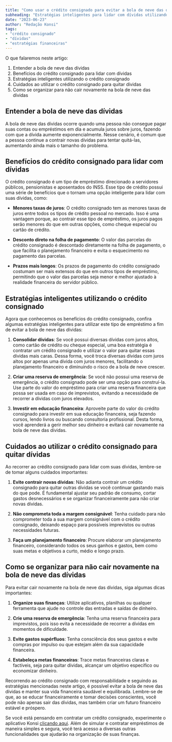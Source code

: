 ```yaml
---
title: "Como usar o crédito consignado para evitar a bola de neve das dívidas"
subheading: "Estratégias inteligentes para lidar com dívidas utilizando o crédito consignado."
date: "2023-06-23"
author: "Redação Konsi"
tags:
- "crédito consignado"
- "dívidas"
- "estratégias financeiras"
---
```


O que falaremos neste artigo:

1. Entender a bola de neve das dívidas
2. Benefícios do crédito consignado para lidar com dívidas
3. Estratégias inteligentes utilizando o crédito consignado
4. Cuidados ao utilizar o crédito consignado para quitar dívidas
5. Como se organizar para não cair novamente na bola de neve das dívidas

## Entender a bola de neve das dívidas

A bola de neve das dívidas ocorre quando uma pessoa não consegue pagar suas contas ou empréstimos em dia e acumula juros sobre juros, fazendo com que a dívida aumente exponencialmente. Nesse cenário, é comum que a pessoa continue a contrair novas dívidas para tentar quitá-las, aumentando ainda mais o tamanho do problema.

## Benefícios do crédito consignado para lidar com dívidas

O crédito consignado é um tipo de empréstimo direcionado a servidores públicos, pensionistas e aposentados do INSS. Esse tipo de crédito possui uma série de benefícios que o tornam uma opção inteligente para lidar com suas dívidas, como:

- **Menores taxas de juros**: O crédito consignado tem as menores taxas de juros entre todos os tipos de crédito pessoal no mercado. Isso é uma vantagem porque, ao contrair esse tipo de empréstimo, os juros pagos serão menores do que em outras opções, como cheque especial ou cartão de crédito.

- **Desconto direto na folha de pagamento**: O valor das parcelas do crédito consignado é descontado diretamente na folha de pagamento, o que facilita o planejamento financeiro e evita o esquecimento no pagamento das parcelas.

- **Prazos mais longos**: Os prazos de pagamento do crédito consignado costumam ser mais extensos do que em outros tipos de empréstimo, permitindo que o valor das parcelas seja menor e melhor ajustado à realidade financeira do servidor público.

## Estratégias inteligentes utilizando o crédito consignado

Agora que conhecemos os benefícios do crédito consignado, confira algumas estratégias inteligentes para utilizar este tipo de empréstimo a fim de evitar a bola de neve das dívidas:

1. **Consolidar dívidas**: Se você possui diversas dívidas com juros altos, como cartão de crédito ou cheque especial, uma boa estratégia é contratar um crédito consignado e utilizar o valor para quitar essas dívidas mais caras. Dessa forma, você troca diversas dívidas com juros altos por apenas uma dívida com juros menores, facilitando o planejamento financeiro e diminuindo o risco de a bola de neve crescer.

2. **Criar uma reserva de emergência**: Se você não possui uma reserva de emergência, o crédito consignado pode ser uma opção para construí-la. Use parte do valor do empréstimo para criar uma reserva financeira que possa ser usada em caso de imprevistos, evitando a necessidade de recorrer a dívidas com juros elevados.

3. **Investir em educação financeira**: Aproveite parte do valor do crédito consignado para investir em sua educação financeira, seja fazendo cursos, lendo livros ou buscando consultoria profissional. Desta forma, você aprenderá a gerir melhor seu dinheiro e evitará cair novamente na bola de neve das dívidas.

## Cuidados ao utilizar o crédito consignado para quitar dívidas

Ao recorrer ao crédito consignado para lidar com suas dívidas, lembre-se de tomar alguns cuidados importantes:

1. **Evite contrair novas dívidas**: Não adianta contrair um crédito consignado para quitar outras dívidas se você continuar gastando mais do que pode. É fundamental ajustar seu padrão de consumo, cortar gastos desnecessários e se organizar financeiramente para não criar novas dívidas.

2. **Não comprometa toda a margem consignável**: Tenha cuidado para não comprometer toda a sua margem consignável com o crédito consignado, deixando espaço para possíveis imprevistos ou outras necessidades futuras.

3. **Faça um planejamento financeiro**: Procure elaborar um planejamento financeiro, considerando todos os seus ganhos e gastos, bem como suas metas e objetivos a curto, médio e longo prazo.

## Como se organizar para não cair novamente na bola de neve das dívidas

Para evitar cair novamente na bola de neve das dívidas, siga algumas dicas importantes:

1. **Organize suas finanças**: Utilize aplicativos, planilhas ou qualquer ferramenta que ajude no controle das entradas e saídas de dinheiro.

2. **Crie uma reserva de emergência**: Tenha uma reserva financeira para imprevistos, pois isso evita a necessidade de recorrer a dívidas em momentos de dificuldade.

3. **Evite gastos supérfluos**: Tenha consciência dos seus gastos e evite compras por impulso ou que estejam além da sua capacidade financeira.

4. **Estabeleça metas financeiras**: Trace metas financeiras claras e factíveis, seja para quitar dívidas, alcançar um objetivo específico ou economizar dinheiro.

Recorrendo ao crédito consignado com responsabilidade e seguindo as estratégias mencionadas neste artigo, é possível evitar a bola de neve das dívidas e manter sua vida financeira saudável e equilibrada. Lembre-se de que, ao se educar financeiramente e tomar decisões conscientes, você pode não apenas sair das dívidas, mas também criar um futuro financeiro estável e próspero.

Se você está pensando em contratar um crédito consignado, experimente o aplicativo Konsi [clicando aqui](https://konsi.com.br/app). Além de simular e contratar empréstimos de maneira simples e segura, você terá acesso a diversas outras funcionalidades que ajudarão na organização de suas finanças.